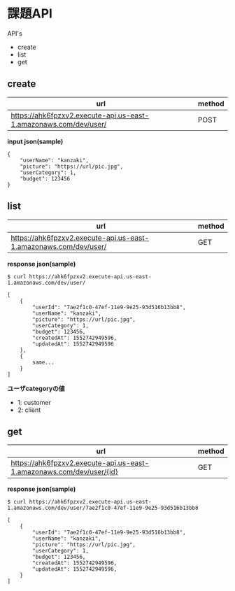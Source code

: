 # 課題API

API's

* create
* list
* get

## create

| url | method |
| - | - |
| https://ahk6fpzxv2.execute-api.us-east-1.amazonaws.com/dev/user/ | POST |

**input json(sample)**
```
{
	"userName": "kanzaki",
	"picture": "https://url/pic.jpg",
	"userCategory": 1,
	"budget": 123456
}
```


## list

| url | method |
| - | - |
| https://ahk6fpzxv2.execute-api.us-east-1.amazonaws.com/dev/user/ | GET |

**response json(sample)**
```
$ curl https://ahk6fpzxv2.execute-api.us-east-1.amazonaws.com/dev/user/

[
	{
		"userId": "7ae2f1c0-47ef-11e9-9e25-93d516b13bb8",
		"userName": "kanzaki",
		"picture": "https://url/pic.jpg",
		"userCategory": 1,
		"budget": 123456,
		"createdAt": 1552742949596,
		"updatedAt": 1552742949596
	},
	{
		same...
	}
]
```


**ユーザcategoryの値**

* 1: customer
* 2: client



## get

| url | method |
| - | - |
| https://ahk6fpzxv2.execute-api.us-east-1.amazonaws.com/dev/user/{id} | GET |

**response json(sample)**
```
$ curl https://ahk6fpzxv2.execute-api.us-east-1.amazonaws.com/dev/user/7ae2f1c0-47ef-11e9-9e25-93d516b13bb8

[
	{
		"userId": "7ae2f1c0-47ef-11e9-9e25-93d516b13bb8",
		"userName": "kanzaki",
		"picture": "https://url/pic.jpg",
		"userCategory": 1,
		"budget": 123456,
		"createdAt": 1552742949596,
		"updatedAt": 1552742949596,
	}
]
```

